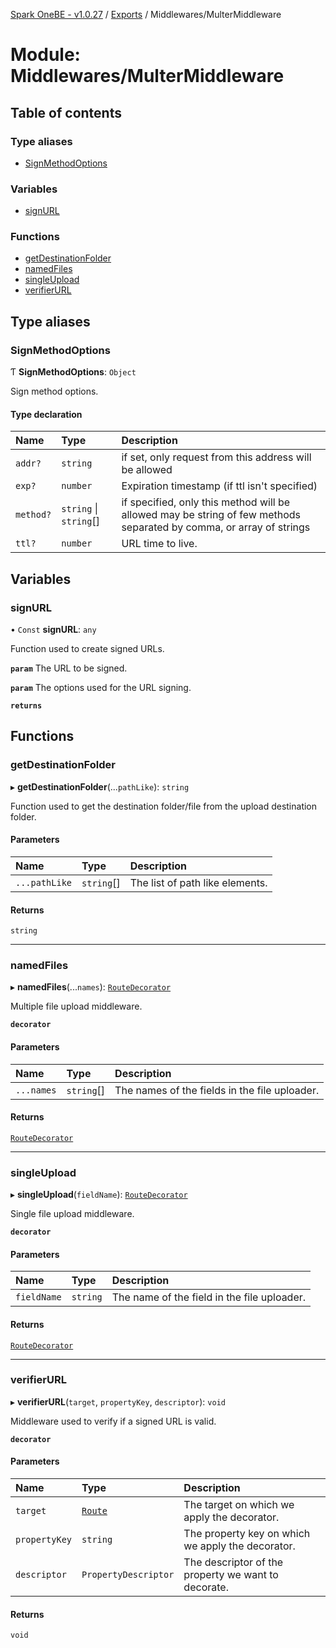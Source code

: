 [Spark OneBE - v1.0.27](../README.md) / [Exports](../modules.md) / Middlewares/MulterMiddleware

# Module: Middlewares/MulterMiddleware

## Table of contents

### Type aliases

- [SignMethodOptions](Middlewares_MulterMiddleware.md#signmethodoptions)

### Variables

- [signURL](Middlewares_MulterMiddleware.md#signurl)

### Functions

- [getDestinationFolder](Middlewares_MulterMiddleware.md#getdestinationfolder)
- [namedFiles](Middlewares_MulterMiddleware.md#namedfiles)
- [singleUpload](Middlewares_MulterMiddleware.md#singleupload)
- [verifierURL](Middlewares_MulterMiddleware.md#verifierurl)

## Type aliases

### SignMethodOptions

Ƭ **SignMethodOptions**: `Object`

Sign method options.

#### Type declaration

| Name | Type | Description |
| :------ | :------ | :------ |
| `addr?` | `string` | if set, only request from this address will be allowed |
| `exp?` | `number` | Expiration timestamp (if ttl isn't specified) |
| `method?` | `string` \| `string`[] | if specified, only this method will be allowed may be string of few methods separated by comma, or array of strings |
| `ttl?` | `number` | URL time to live. |

## Variables

### signURL

• `Const` **signURL**: `any`

Function used to create signed URLs.

**`param`** The URL to be signed.

**`param`** The options used for the URL signing.

**`returns`**

## Functions

### getDestinationFolder

▸ **getDestinationFolder**(...`pathLike`): `string`

Function used to get the destination folder/file from the upload destination folder.

#### Parameters

| Name | Type | Description |
| :------ | :------ | :------ |
| `...pathLike` | `string`[] | The list of path like elements. |

#### Returns

`string`

___

### namedFiles

▸ **namedFiles**(...`names`): [`RouteDecorator`](Router_RouteTypes.md#routedecorator)

Multiple file upload middleware.

**`decorator`**

#### Parameters

| Name | Type | Description |
| :------ | :------ | :------ |
| `...names` | `string`[] | The names of the fields in the file uploader. |

#### Returns

[`RouteDecorator`](Router_RouteTypes.md#routedecorator)

___

### singleUpload

▸ **singleUpload**(`fieldName`): [`RouteDecorator`](Router_RouteTypes.md#routedecorator)

Single file upload middleware.

**`decorator`**

#### Parameters

| Name | Type | Description |
| :------ | :------ | :------ |
| `fieldName` | `string` | The name of the field in the file uploader. |

#### Returns

[`RouteDecorator`](Router_RouteTypes.md#routedecorator)

___

### verifierURL

▸ **verifierURL**(`target`, `propertyKey`, `descriptor`): `void`

Middleware used to verify if a signed URL is valid.

**`decorator`**

#### Parameters

| Name | Type | Description |
| :------ | :------ | :------ |
| `target` | [`Route`](../classes/Router_Route.Route.md) | The target on which we apply the decorator. |
| `propertyKey` | `string` | The property key on which we apply the decorator. |
| `descriptor` | `PropertyDescriptor` | The descriptor of the property we want to decorate. |

#### Returns

`void`
